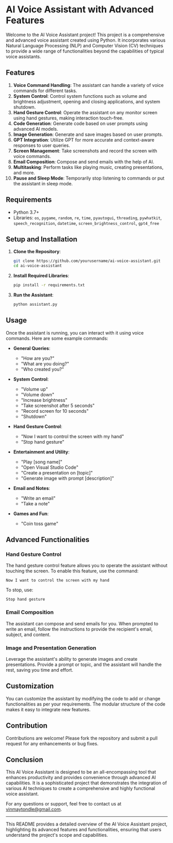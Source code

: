 # AI Voice Assistant with Advanced Features

Welcome to the AI Voice Assistant project! This project is a comprehensive and advanced voice assistant created using Python. It incorporates various Natural Language Processing (NLP) and Computer Vision (CV) techniques to provide a wide range of functionalities beyond the capabilities of typical voice assistants.

## Features

1. **Voice Command Handling**: The assistant can handle a variety of voice commands for different tasks.
2. **System Control**: Control system functions such as volume and brightness adjustment, opening and closing applications, and system shutdown.
3. **Hand Gesture Control**: Operate the assistant on any monitor screen using hand gestures, making interaction touch-free.
4. **Code Generation**: Generate code based on user prompts using advanced AI models.
5. **Image Generation**: Generate and save images based on user prompts.
6. **GPT Integration**: Utilize GPT for more accurate and context-aware responses to user queries.
7. **Screen Management**: Take screenshots and record the screen with voice commands.
8. **Email Composition**: Compose and send emails with the help of AI.
9. **Multitasking**: Perform tasks like playing music, creating presentations, and more.
10. **Pause and Sleep Mode**: Temporarily stop listening to commands or put the assistant in sleep mode.

## Requirements

- Python 3.7+
- Libraries: `os`, `pygame`, `random`, `re`, `time`, `pyautogui`, `threading`, `pywhatkit`, `speech_recognition`, `datetime`, `screen_brightness_control`, `gpt4_free`

## Setup and Installation

1. **Clone the Repository**:
   ```bash
   git clone https://github.com/yourusername/ai-voice-assistant.git
   cd ai-voice-assistant
   ```

2. **Install Required Libraries**:
   ```bash
   pip install -r requirements.txt
   ```

3. **Run the Assistant**:
   ```bash
   python assistant.py
   ```

## Usage

Once the assistant is running, you can interact with it using voice commands. Here are some example commands:

- **General Queries**:
  - "How are you?"
  - "What are you doing?"
  - "Who created you?"

- **System Control**:
  - "Volume up"
  - "Volume down"
  - "Increase brightness"
  - "Take screenshot after 5 seconds"
  - "Record screen for 10 seconds"
  - "Shutdown"

- **Hand Gesture Control**:
  - "Now I want to control the screen with my hand"
  - "Stop hand gesture"

- **Entertainment and Utility**:
  - "Play [song name]"
  - "Open Visual Studio Code"
  - "Create a presentation on [topic]"
  - "Generate image with prompt [description]"

- **Email and Notes**:
  - "Write an email"
  - "Take a note"

- **Games and Fun**:
  - "Coin toss game"

## Advanced Functionalities

### Hand Gesture Control

The hand gesture control feature allows you to operate the assistant without touching the screen. To enable this feature, use the command:
```plaintext
Now I want to control the screen with my hand
```
To stop, use:
```plaintext
Stop hand gesture
```

### Email Composition

The assistant can compose and send emails for you. When prompted to write an email, follow the instructions to provide the recipient's email, subject, and content.

### Image and Presentation Generation

Leverage the assistant's ability to generate images and create presentations. Provide a prompt or topic, and the assistant will handle the rest, saving you time and effort.

## Customization

You can customize the assistant by modifying the code to add or change functionalities as per your requirements. The modular structure of the code makes it easy to integrate new features.

## Contribution

Contributions are welcome! Please fork the repository and submit a pull request for any enhancements or bug fixes.

## Conclusion

This AI Voice Assistant is designed to be an all-encompassing tool that enhances productivity and provides convenience through advanced AI capabilities. It is a sophisticated project that demonstrates the integration of various AI techniques to create a comprehensive and highly functional voice assistant.

For any questions or support, feel free to contact us at vinmaytondle@gmail.com.

---

This README provides a detailed overview of the AI Voice Assistant project, highlighting its advanced features and functionalities, ensuring that users understand the project's scope and capabilities.